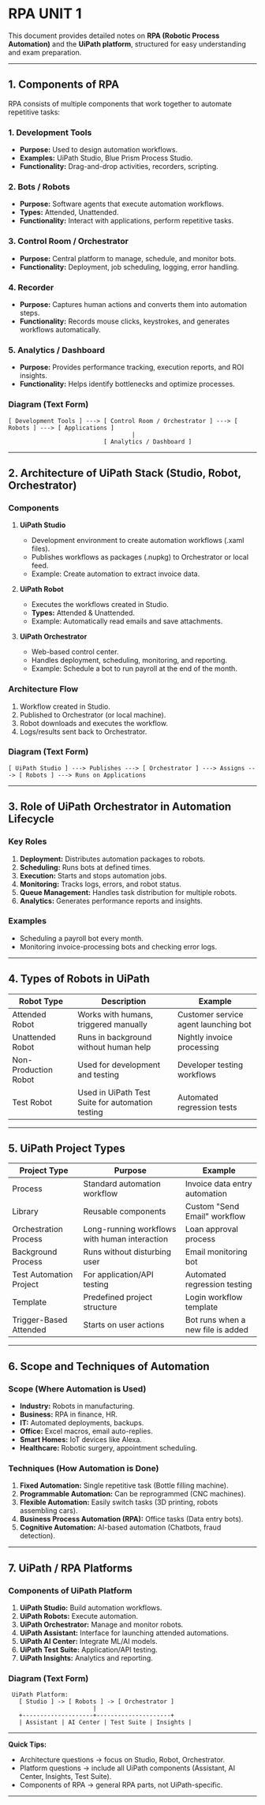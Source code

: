 # RPA UNIT 1

This document provides detailed notes on **RPA (Robotic Process Automation)** and the **UiPath platform**, structured for easy understanding and exam preparation.

---

## 1. Components of RPA

RPA consists of multiple components that work together to automate repetitive tasks:

### **1. Development Tools**

* **Purpose:** Used to design automation workflows.
* **Examples:** UiPath Studio, Blue Prism Process Studio.
* **Functionality:** Drag-and-drop activities, recorders, scripting.

### **2. Bots / Robots**

* **Purpose:** Software agents that execute automation workflows.
* **Types:** Attended, Unattended.
* **Functionality:** Interact with applications, perform repetitive tasks.

### **3. Control Room / Orchestrator**

* **Purpose:** Central platform to manage, schedule, and monitor bots.
* **Functionality:** Deployment, job scheduling, logging, error handling.

### **4. Recorder**

* **Purpose:** Captures human actions and converts them into automation steps.
* **Functionality:** Records mouse clicks, keystrokes, and generates workflows automatically.

### **5. Analytics / Dashboard**

* **Purpose:** Provides performance tracking, execution reports, and ROI insights.
* **Functionality:** Helps identify bottlenecks and optimize processes.

### **Diagram (Text Form)**

```
[ Development Tools ] ---> [ Control Room / Orchestrator ] ---> [ Robots ] ---> [ Applications ]
                                   |
                           [ Analytics / Dashboard ]
```

---

## 2. Architecture of UiPath Stack (Studio, Robot, Orchestrator)

### **Components**

1. **UiPath Studio**

   * Development environment to create automation workflows (.xaml files).
   * Publishes workflows as packages (.nupkg) to Orchestrator or local feed.
   * Example: Create automation to extract invoice data.

2. **UiPath Robot**

   * Executes the workflows created in Studio.
   * **Types:** Attended & Unattended.
   * Example: Automatically read emails and save attachments.

3. **UiPath Orchestrator**

   * Web-based control center.
   * Handles deployment, scheduling, monitoring, and reporting.
   * Example: Schedule a bot to run payroll at the end of the month.

### **Architecture Flow**

1. Workflow created in Studio.
2. Published to Orchestrator (or local machine).
3. Robot downloads and executes the workflow.
4. Logs/results sent back to Orchestrator.

### **Diagram (Text Form)**

```
[ UiPath Studio ] ---> Publishes ---> [ Orchestrator ] ---> Assigns ---> [ Robots ] ---> Runs on Applications
```

---

## 3. Role of UiPath Orchestrator in Automation Lifecycle

### **Key Roles**

1. **Deployment:** Distributes automation packages to robots.
2. **Scheduling:** Runs bots at defined times.
3. **Execution:** Starts and stops automation jobs.
4. **Monitoring:** Tracks logs, errors, and robot status.
5. **Queue Management:** Handles task distribution for multiple robots.
6. **Analytics:** Generates performance reports and insights.

### **Examples**

* Scheduling a payroll bot every month.
* Monitoring invoice-processing bots and checking error logs.

---

## 4. Types of Robots in UiPath

| **Robot Type**       | **Description**                                  | **Example**                          |
| -------------------- | ------------------------------------------------ | ------------------------------------ |
| Attended Robot       | Works with humans, triggered manually            | Customer service agent launching bot |
| Unattended Robot     | Runs in background without human help            | Nightly invoice processing           |
| Non-Production Robot | Used for development and testing                 | Developer testing workflows          |
| Test Robot           | Used in UiPath Test Suite for automation testing | Automated regression tests           |

---

## 5. UiPath Project Types

| **Project Type**        | **Purpose**                                   | **Example**                       |
| ----------------------- | --------------------------------------------- | --------------------------------- |
| Process                 | Standard automation workflow                  | Invoice data entry automation     |
| Library                 | Reusable components                           | Custom "Send Email" workflow      |
| Orchestration Process   | Long-running workflows with human interaction | Loan approval process             |
| Background Process      | Runs without disturbing user                  | Email monitoring bot              |
| Test Automation Project | For application/API testing                   | Automated regression testing      |
| Template                | Predefined project structure                  | Login workflow template           |
| Trigger-Based Attended  | Starts on user actions                        | Bot runs when a new file is added |

---

## 6. Scope and Techniques of Automation

### **Scope (Where Automation is Used)**

* **Industry:** Robots in manufacturing.
* **Business:** RPA in finance, HR.
* **IT:** Automated deployments, backups.
* **Office:** Excel macros, email auto-replies.
* **Smart Homes:** IoT devices like Alexa.
* **Healthcare:** Robotic surgery, appointment scheduling.

### **Techniques (How Automation is Done)**

1. **Fixed Automation:** Single repetitive task (Bottle filling machine).
2. **Programmable Automation:** Can be reprogrammed (CNC machines).
3. **Flexible Automation:** Easily switch tasks (3D printing, robots assembling cars).
4. **Business Process Automation (RPA):** Office tasks (Data entry bots).
5. **Cognitive Automation:** AI-based automation (Chatbots, fraud detection).

---

## 7. UiPath / RPA Platforms

### **Components of UiPath Platform**

1. **UiPath Studio:** Build automation workflows.
2. **UiPath Robots:** Execute automation.
3. **UiPath Orchestrator:** Manage and monitor robots.
4. **UiPath Assistant:** Interface for launching attended automations.
5. **UiPath AI Center:** Integrate ML/AI models.
6. **UiPath Test Suite:** Application/API testing.
7. **UiPath Insights:** Analytics and reporting.

### **Diagram (Text Form)**

```
 UiPath Platform:
   [ Studio ] -> [ Robots ] -> [ Orchestrator ]
                        |
   +--------------------+---------------------+
   | Assistant | AI Center | Test Suite | Insights |
```

---

**Quick Tips:**

* Architecture questions → focus on Studio, Robot, Orchestrator.
* Platform questions → include all UiPath components (Assistant, AI Center, Insights, Test Suite).
* Components of RPA → general RPA parts, not UiPath-specific.

---